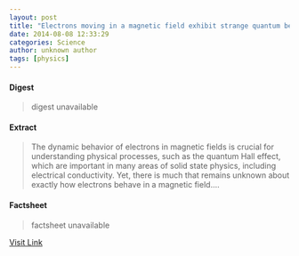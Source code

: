 ```yaml
---
layout: post
title: "Electrons moving in a magnetic field exhibit strange quantum behavior"
date: 2014-08-08 12:33:29
categories: Science
author: unknown author
tags: [physics]
---
```



#### Digest
>digest unavailable

#### Extract
>The dynamic behavior of electrons in magnetic fields is crucial for understanding physical processes, such as the quantum Hall effect, which are important in many areas of solid state physics, including electrical conductivity. Yet, there is much that remains unknown about exactly how electrons behave in a magnetic field....

#### Factsheet
>factsheet unavailable

[Visit Link](http://phys.org/news326705594.html)


